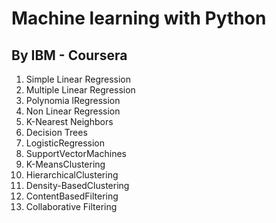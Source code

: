 # Machine learning with Python

## By IBM - Coursera


1.  Simple Linear Regression
2.  Multiple Linear Regression
3.  Polynomia lRegression
4.  Non Linear Regression
5.  K-Nearest Neighbors
6.  Decision Trees
7.  LogisticRegression
8.  SupportVectorMachines
9.  K-MeansClustering
10. HierarchicalClustering
11. Density-BasedClustering
12. ContentBasedFiltering
13. Collaborative Filtering
